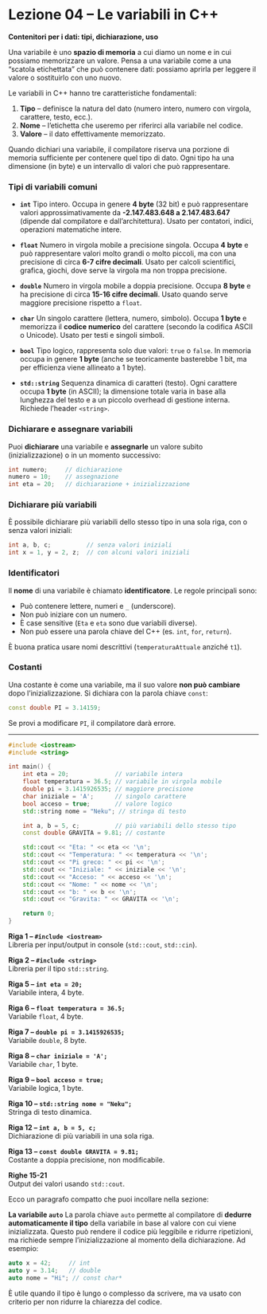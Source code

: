 # Lezione 04 – Le variabili in C++

**Contenitori per i dati: tipi, dichiarazione, uso**

Una variabile è uno **spazio di memoria** a cui diamo un nome e in cui possiamo memorizzare un valore.
Pensa a una variabile come a una “scatola etichettata” che può contenere dati: possiamo aprirla per leggere il valore o sostituirlo con uno nuovo.

Le variabili in C++ hanno tre caratteristiche fondamentali:

1. **Tipo** – definisce la natura del dato (numero intero, numero con virgola, carattere, testo, ecc.).
2. **Nome** – l’etichetta che useremo per riferirci alla variabile nel codice.
3. **Valore** – il dato effettivamente memorizzato.

Quando dichiari una variabile, il compilatore riserva una porzione di memoria sufficiente per contenere quel tipo di dato. Ogni tipo ha una dimensione (in byte) e un intervallo di valori che può rappresentare.

### Tipi di variabili comuni

* **`int`**
  Tipo intero. Occupa in genere **4 byte** (32 bit) e può rappresentare valori approssimativamente da **-2.147.483.648 a 2.147.483.647** (dipende dal compilatore e dall’architettura).
  Usato per contatori, indici, operazioni matematiche intere.

* **`float`**
  Numero in virgola mobile a precisione singola. Occupa **4 byte** e può rappresentare valori molto grandi o molto piccoli, ma con una precisione di circa **6-7 cifre decimali**.
  Usato per calcoli scientifici, grafica, giochi, dove serve la virgola ma non troppa precisione.

* **`double`**
  Numero in virgola mobile a doppia precisione. Occupa **8 byte** e ha precisione di circa **15-16 cifre decimali**.
  Usato quando serve maggiore precisione rispetto a `float`.

* **`char`**
  Un singolo carattere (lettera, numero, simbolo). Occupa **1 byte** e memorizza il **codice numerico** del carattere (secondo la codifica ASCII o Unicode).
  Usato per testi e singoli simboli.

* **`bool`**
  Tipo logico, rappresenta solo due valori: `true` o `false`. In memoria occupa in genere **1 byte** (anche se teoricamente basterebbe 1 bit, ma per efficienza viene allineato a 1 byte).

* **`std::string`**
  Sequenza dinamica di caratteri (testo). Ogni carattere occupa **1 byte** (in ASCII); la dimensione totale varia in base alla lunghezza del testo e a un piccolo overhead di gestione interna. Richiede l’header `<string>`.

### Dichiarare e assegnare variabili

Puoi **dichiarare** una variabile e **assegnarle** un valore subito (inizializzazione) o in un momento successivo:

```cpp
int numero;     // dichiarazione
numero = 10;    // assegnazione
int eta = 20;   // dichiarazione + inizializzazione
```

### Dichiarare più variabili

È possibile dichiarare più variabili dello stesso tipo in una sola riga, con o senza valori iniziali:

```cpp
int a, b, c;          // senza valori iniziali
int x = 1, y = 2, z;  // con alcuni valori iniziali
```

### Identificatori

Il **nome** di una variabile è chiamato **identificatore**.
Le regole principali sono:

* Può contenere lettere, numeri e `_` (underscore).
* Non può iniziare con un numero.
* È case sensitive (`Eta` e `eta` sono due variabili diverse).
* Non può essere una parola chiave del C++ (es. `int`, `for`, `return`).  
  
È buona pratica usare nomi descrittivi (`temperaturaAttuale` anziché `t1`).

### Costanti

Una costante è come una variabile, ma il suo valore **non può cambiare** dopo l’inizializzazione. Si dichiara con la parola chiave `const`:

```cpp
const double PI = 3.14159;
```

Se provi a modificare `PI`, il compilatore darà errore.

---

```cpp
#include <iostream>
#include <string>

int main() {
    int eta = 20;             // variabile intera
    float temperatura = 36.5; // variabile in virgola mobile
    double pi = 3.1415926535; // maggiore precisione
    char iniziale = 'A';      // singolo carattere
    bool acceso = true;       // valore logico
    std::string nome = "Neku"; // stringa di testo

    int a, b = 5, c;          // più variabili dello stesso tipo
    const double GRAVITA = 9.81; // costante

    std::cout << "Eta: " << eta << '\n';
    std::cout << "Temperatura: " << temperatura << '\n';
    std::cout << "Pi greco: " << pi << '\n';
    std::cout << "Iniziale: " << iniziale << '\n';
    std::cout << "Acceso: " << acceso << '\n';
    std::cout << "Nome: " << nome << '\n';
    std::cout << "b: " << b << '\n';
    std::cout << "Gravita: " << GRAVITA << '\n';

    return 0;
}
```

**Riga 1 – `#include <iostream>`**  
Libreria per input/output in console (`std::cout`, `std::cin`).

**Riga 2 – `#include <string>`**  
Libreria per il tipo `std::string`.

**Riga 5 – `int eta = 20;`**  
Variabile intera, 4 byte.

**Riga 6 – `float temperatura = 36.5;`**  
Variabile `float`, 4 byte.

**Riga 7 – `double pi = 3.1415926535;`**  
Variabile `double`, 8 byte.

**Riga 8 – `char iniziale = 'A';`**  
Variabile `char`, 1 byte.

**Riga 9 – `bool acceso = true;`**  
Variabile logica, 1 byte.

**Riga 10 – `std::string nome = "Neku";`**  
Stringa di testo dinamica.

**Riga 12 – `int a, b = 5, c;`**  
Dichiarazione di più variabili in una sola riga.

**Riga 13 – `const double GRAVITA = 9.81;`**  
Costante a doppia precisione, non modificabile.

**Righe 15-21**  
Output dei valori usando `std::cout`.


Ecco un paragrafo compatto che puoi incollare nella sezione:


**La variabile `auto`**
La parola chiave `auto` permette al compilatore di **dedurre automaticamente il tipo** della variabile in base al valore con cui viene inizializzata. Questo può rendere il codice più leggibile e ridurre ripetizioni, ma richiede sempre l’inizializzazione al momento della dichiarazione. Ad esempio:

```cpp
auto x = 42;     // int
auto y = 3.14;   // double
auto nome = "Hi"; // const char*
```

È utile quando il tipo è lungo o complesso da scrivere, ma va usato con criterio per non ridurre la chiarezza del codice.
